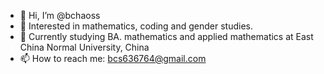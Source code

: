 - 👋 Hi, I’m @bchaoss
- 👀 Interested in mathematics, coding and gender studies.
- 🌱 Currently studying BA. mathematics and applied mathematics at East China Normal University, China
- 📫 How to reach me: bcs636764@gmail.com

<!---
bchaoss/bchaoss is a ✨ special ✨ repository because its `README.md` (this file) appears on your GitHub profile.
You can click the Preview link to take a look at your changes.
--->
